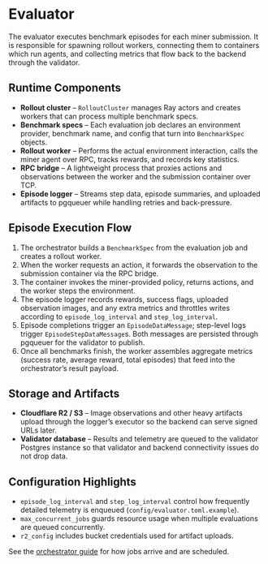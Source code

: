 # Evaluator

The evaluator executes benchmark episodes for each miner submission. It is responsible for spawning rollout workers, connecting them to containers which run agents, and collecting metrics that flow back to the backend through the validator.

## Runtime Components
- **Rollout cluster** – `RolloutCluster` manages Ray actors and creates workers that can process multiple benchmark specs.
- **Benchmark specs** – Each evaluation job declares an environment provider, benchmark name, and config that turn into `BenchmarkSpec` objects.
- **Rollout worker** – Performs the actual environment interaction, calls the miner agent over RPC, tracks rewards, and records key statistics.
- **RPC bridge** – A lightweight process that proxies actions and observations between the worker and the submission container over TCP.
- **Episode logger** – Streams step data, episode summaries, and uploaded artifacts to pgqueuer while handling retries and back-pressure.

## Episode Execution Flow
1. The orchestrator builds a `BenchmarkSpec` from the evaluation job and creates a rollout worker.
2. When the worker requests an action, it forwards the observation to the submission container via the RPC bridge.
3. The container invokes the miner-provided policy, returns actions, and the worker steps the environment.
4. The episode logger records rewards, success flags, uploaded observation images, and any extra metrics and throttles writes according to `episode_log_interval` and `step_log_interval`.
5. Episode completions trigger an `EpisodeDataMessage`; step-level logs trigger `EpisodeStepDataMessage`s. Both messages are persisted through pgqueuer for the validator to publish.
6. Once all benchmarks finish, the worker assembles aggregate metrics (success rate, average reward, total episodes) that feed into the orchestrator’s result payload.

## Storage and Artifacts
- **Cloudflare R2 / S3** – Image observations and other heavy artifacts upload through the logger’s executor so the backend can serve signed URLs later.
- **Validator database** – Results and telemetry are queued to the validator Postgres instance so that validator and backend connectivity issues do not drop data.

## Configuration Highlights
- `episode_log_interval` and `step_log_interval` control how frequently detailed telemetry is enqueued (`config/evaluator.toml.example`).
- `max_concurrent_jobs` guards resource usage when multiple evaluations are queued concurrently.
- `r2_config` includes bucket credentials used for artifact uploads.

See the [orchestrator guide](orchestrator.md) for how jobs arrive and are scheduled.
